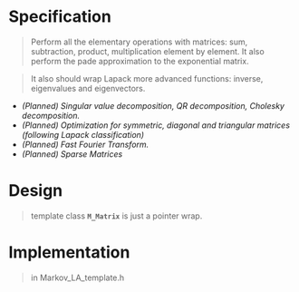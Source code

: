 # Specification #
> Perform all the elementary operations with matrices: sum, subtraction, product, multiplication element by element. It also perform the pade approximation to the exponential matrix.

> It also should wrap Lapack more advanced functions: inverse, eigenvalues and eigenvectors.

  * _(Planned) Singular value decomposition, QR decomposition, Cholesky decomposition._
  * _(Planned) Optimization for  symmetric, diagonal and triangular matrices (following Lapack classification)_
  * _(Planned) Fast Fourier Transform._
  * _(Planned) Sparse Matrices_


# Design #
> template class **`M_Matrix`** is just a pointer wrap.


# Implementation #
> in Markov\_LA\_template.h
